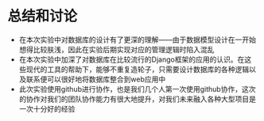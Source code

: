# 总结和讨论

* 在本次实验中对数据库的设计有了更深的理解——由于数据模型设计在一开始想得比较肤浅，因此在实验后期实现对应的管理逻辑时陷入混乱
* 在本次实验中加深了对数据库在比较流行的Django框架的应用的认识。在这些现代的工具的帮助下，能够不重复造轮子，只需要设计数据库的各种逻辑以及联系便可以很好地将数据库整合到web应用中
* 此次实验使用github进行协作，也是我们几个人第一次使用github协作，这次的协作对我们的团队协作能力有很大地提升，对我们未来融入各种大型项目是一次十分好的经验